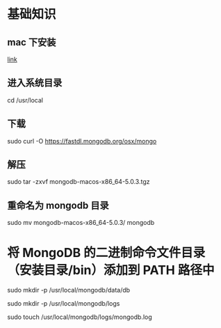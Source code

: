<!--
 * @Author: your name
 * @Date: 2021-08-12 17:30:57
 * @LastEditTime: 2021-11-05 17:57:32
 * @LastEditors: Please set LastEditors
 * @Description: In User Settings Edit
 * @FilePath: /blog/docs/sql/mongodb/index.md
-->

# 基础知识

## mac 下安装

[link](https://blog.csdn.net/ZDCCCnb/article/details/119545375?spm=1001.2101.3001.6650.6&utm_medium=distribute.pc_relevant.none-task-blog-2%7Edefault%7EBlogCommendFromBaidu%7Edefault-6.no_search_link&depth_1-utm_source=distribute.pc_relevant.none-task-blog-2%7Edefault%7EBlogCommendFromBaidu%7Edefault-6.no_search_link)

## 进入系统目录

cd /usr/local

## 下载

sudo curl -O https://fastdl.mongodb.org/osx/mongo

## 解压

sudo tar -zxvf mongodb-macos-x86_64-5.0.3.tgz

## 重命名为 mongodb 目录

sudo mv mongodb-macos-x86_64-5.0.3/ mongodb

# 将 MongoDB 的二进制命令文件目录（安装目录/bin）添加到 PATH 路径中

sudo mkdir -p /usr/local/mongodb/data/db

sudo mkdir -p /usr/local/mongodb/logs

sudo touch /usr/local/mongodb/logs/mongodb.log
